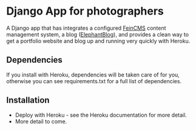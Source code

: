 Django App for photographers
============================

A Django app that has integrates a configured
[FeinCMS](http://www.feincms.org/)
content management system, a blog
([ElephantBlog](https://github.com/feincms/feincms-elephantblog)), and
provides a clean way to get a portfolio website and blog up and running
very quickly with Heroku.


Dependencies
------------

If you install with Heroku, dependencies will be taken care of for you,
otherwise you can see requirements.txt for a full list of dependencies.

Installation
------------

* Deploy with Heroku - see the Heroku documentation for more detail.
* More detail to come.
